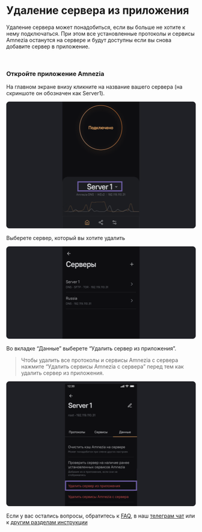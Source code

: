 # Удаление сервера из приложения 

Удаление сервера может понадобиться, если вы больше не хотите к нему подключаться. 
При этом все установленные протоколы и сервисы Amnezia останутся на сервере и будут доступны если вы снова добавите сервер в приложение.   

&nbsp;

### Откройте приложение Amnezia


 На главном экране внизу кликните на название вашего сервера (на скриншоте он обозначен как Server1). 

![](https://raw.githubusercontent.com/amnezia-vpn/amnezia.org-content/master/docs/ru/instructions/12_delete-server/img/ds_ru_1.png)

Выберете сервер, который вы хотите удалить

![](https://raw.githubusercontent.com/amnezia-vpn/amnezia.org-content/master/docs/ru/instructions/12_delete-server/img/ds_ru_2.png)

Во вкладке “Данные” выберете “Удалить сервер из приложения”.

> Чтобы удалить все протоколы и сервисы Amnezia с сервера нажмите “Удалить сервисы Amnezia с сервера” перед тем как удалить сервер из приложения.

![](https://raw.githubusercontent.com/amnezia-vpn/amnezia.org-content/master/docs/ru/instructions/12_delete-server/img/ds_ru_3.png)


Если у вас остались вопросы, обратитесь к [FAQ], в наш [телеграм чат] или к [другим разделам инструкции]


[amnezia-site-ext-link]: https://amnezia-web-nx1r.vercel.app
[about-int-link]: /about
[FAQ]: ../faq
[телеграм чат]: https://t.me/amnezia_vpn
[другим разделам инструкции]: ../instructions







